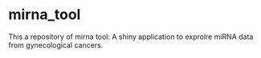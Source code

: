 # mirna_tool

This a repository of mirna tool: A shiny application to exprolre miRNA data from gynecological cancers.
